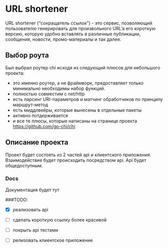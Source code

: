 # URL shortener

URL shortener (“сокращатель ссылок”) - это сервис, позволяющий пользователю генерировать  для произвольного URL’a его короткую версию, которую удобно вставлять в различные публикации, сообщения, новости, промо-материалы и так далее.

## Выбор роута
 Был выбрал роутер chi исходя из следующий плюсов для небольшого проекта:
- это именно роутер, а не фраймворк, предоставляет только минимально необходимы набор функций.
- полностью совместим с net/http
- есть парсинг URI-параметров и матчинг обработчиков по принципу маршрут-метод
- есть миддлвейры, которые вынесены в отдельные пакеты
- активно потдерживается
- и все те плюсы, которые написаны на странице проекта https://github.com/go-chi/chi

## Описание проекта
Проект будет состоять из 2 частей api и клиентского приложения. Взаимодействие будет происходить посредством api. Api будет общедоступным.

### Docs
Документация будет тут

###TODO:
 - [x] реализовать api
 - [ ] сделать короткую ссылку более красивой
 - [ ] покрыть api тестами
 - [ ] релизовать клиентское приложение
 

